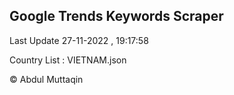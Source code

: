 

## Google Trends Keywords Scraper 
 
Last Update 27-11-2022 , 19:17:58

Country List :
VIETNAM.json



© Abdul Muttaqin 

